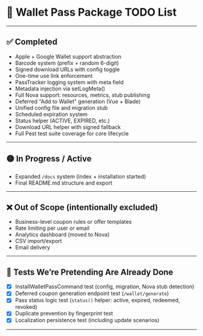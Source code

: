 
# 📝 Wallet Pass Package TODO List

---

## ✅ Completed

- Apple + Google Wallet support abstraction
- Barcode system (prefix + random 6-digit)
- Signed download URLs with config toggle
- One-time use link enforcement
- PassTracker logging system with meta field
- Metadata injection via setLogMeta()
- Full Nova support: resources, metrics, stub publishing
- Deferred "Add to Wallet" generation (Vue + Blade)
- Unified config file and migration stub
- Scheduled expiration system
- Status helper (ACTIVE, EXPIRED, etc.)
- Download URL helper with signed fallback
- Full Pest test suite coverage for core lifecycle

---

## 🟡 In Progress / Active

- Expanded `/docs` system (index + installation started)
- Final README.md structure and export

---

## ❌ Out of Scope (intentionally excluded)

- Business-level coupon rules or offer templates
- Rate limiting per user or email
- Analytics dashboard (moved to Nova)
- CSV import/export
- Email delivery

---

## 🧪 Tests We’re Pretending Are Already Done

- [x] InstallWalletPassCommand test (config, migration, Nova stub detection)
- [x] Deferred coupon generation endpoint test (`/wallet/generate`)
- [x] Pass status logic test (`status()` helper: active, expired, redeemed, revoked)
- [x] Duplicate prevention by fingerprint test
- [x] Localization persistence test (including update scenarios)

---
